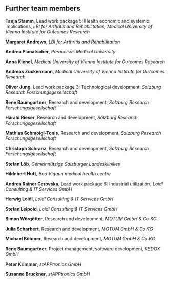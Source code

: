 ## Further team members

**Tanja Stamm**, Lead work package 5: Health economic and systemic implications, *LBI for Arthritis and Rehabilitation, Medical University of Vienna Institute for Outcomes Research*

**Margaret Andrews**, *LBI for Arthritis and Rehabilitation*

**Andrea Planatscher**, *Paracelsus Medical University*

**Anna Kienel**, *Medical University of Vienna Institute for Outcomes Research*

**Andreas Zuckermann**, *Medical University of Vienna Institute for Outcomes Research*

**Oliver Jung**, Lead work package 3: Technological development, *Salzburg Research Forschungsgesellschaft*

**Rene Baumgartner**, Research and development, *Salzburg Research Forschungsgesellschaft*

**Harald Rieser**, Research and development, *Salzburg Research Forschungsgesellschaft*

**Mathias Schmoigl-Tonis**, Research and development, *Salzburg Research Forschungsgesellschaft*

**Christoph Schranz**, Research and development, *Salzburg Research Forschungsgesellschaft*

**Stefan Löb**, *Gemeinnützige Salzburger Landeskliniken*

**Hildebert Hutt**, *Bad Vigaun medical health centre*

**Andrea Rainer Cerovska**, Lead work package 6: Industrial utilization, *Loidl Consulting & IT Services GmbH*

**Herwig Loidl**, *Loidl Consulting & IT Services GmbH*

**Stefan Leipold**, *Loidl Consulting & IT Services GmbH*

**Simon Wörgötter**, Research and development, *MOTUM GmbH & Co KG*

**Julia Scharbert**, Research and development, *MOTUM GmbH & Co KG*

**Michael Böhmer**, Research and development, *MOTUM GmbH & Co KG*

**Rene Baumgartner**, Project management, software development, *REDOX GmbH*

**Peter Krimmer**, *stAPPtronics GmbH*

**Susanne Bruckner**, *stAPPtronics GmbH*